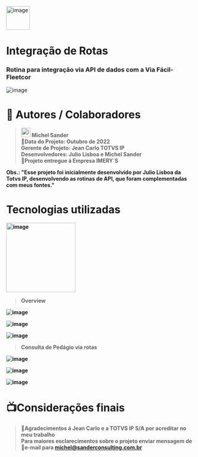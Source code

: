 <img width="63" alt="image" src="https://github.com/michelsander/ListaMunicipiosSmartView/assets/104599995/bc8494cd-ce9d-43cf-b302-8d916fc13900">

# Integração de Rotas
   ### Rotina para integração via API de dados com a Via Fácil-Fleetcor

![image](https://github.com/michelsander/Fleetcor/assets/104599995/e0d71c17-90e5-4194-a499-fe64bc131d57)

# 🥷 Autores / Colaboradores

   > <img width="25" alt="image" src="https://github.com/michelsander/ListaMunicipiosSmartView/assets/104599995/580142a7-666c-4ea7-b56f-f8dcd68f161c"><strong> Michel Sander<strong/><br>
   > 📆Data do Projeto: Outubro de 2022<BR>
   > Gerente de Projeto: Jean Carlo TOTVS IP<br>
   > Desenvolvedores: Julio Lisboa e Michel Sander<br>
   > 🏦Projeto entregue á Empresa IMERY´S<br>

   Obs.: "Esse projeto foi inicialmente desenvolvido por Julio Lisboa da Totvs IP, desenvolvendo as rotinas de API, que foram complementadas com meus fontes."
   
# Tecnologias utilizadas
<img width="185" alt="image" src="https://github.com/michelsander/ListaMunicipiosSmartView/assets/104599995/b7295cdc-2d45-40ee-bb43-ea05e2d9d705"><br>

> Overview

![image](https://github.com/michelsander/Fleetcor/assets/104599995/32821f6e-404e-4444-a7be-f2eca07dcc4e)

![image](https://github.com/michelsander/Fleetcor/assets/104599995/03df6333-5d01-4f56-a76f-09c34b917ed3)

![image](https://github.com/michelsander/Fleetcor/assets/104599995/ff14fdd5-f631-4e00-be49-e500f73bb066)

> Consulta de Pedágio via rotas

![image](https://github.com/michelsander/Fleetcor/assets/104599995/85190986-e60c-4314-bcd8-a61f2c30f2c7)

![image](https://github.com/michelsander/Fleetcor/assets/104599995/46a1b2a6-228a-4007-a768-c0a43cf7fb58)

![image](https://github.com/michelsander/Fleetcor/assets/104599995/c22a5f2a-b739-4ffb-9328-dcb7bfef21c5)


# 📺Considerações finais
   > 🎉Agradecimentos á Jean Carlo e a TOTVS IP S/A por acreditar no meu trabalho<br>
   > Para maiores esclarecimentos sobre o projeto enviar mensagem de 📨e-mail para michel@sanderconsulting.com.br
